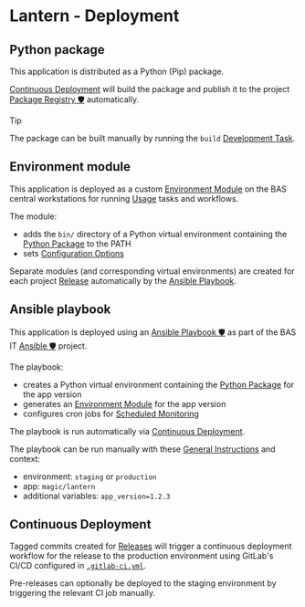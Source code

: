 # Lantern - Deployment

## Python package

This application is distributed as a Python (Pip) package.

[Continuous Deployment](#continuous-deployment) will build the package and publish it to the project
[Package Registry 🛡️](https://gitlab.data.bas.ac.uk/MAGIC/lantern-exp/-/packages) automatically.

> [!TIP]
> The package can be built manually by running the `build` [Development Task](/docs/dev.md#development-tasks).

## Environment module

This application is deployed as a custom [Environment Module](https://modules.readthedocs.io) on the BAS central
workstations for running [Usage](/docs/usage.md) tasks and workflows.

The module:

- adds the `bin/` directory of a Python virtual environment containing the [Python Package](#python-package) to the PATH
- sets [Configuration Options](/docs/config.md)

Separate modules (and corresponding virtual environments) are created for each project [Release](/README.md#releases)
automatically by the [Ansible Playbook](#ansible-playbook).

## Ansible playbook

This application is deployed using an
[Ansible Playbook 🛡️](https://gitlab.data.bas.ac.uk/station-data-management/ansible/-/blob/master/playbooks/magic/lantern.yml)
as part of the BAS IT [Ansible 🛡️](https://gitlab.data.bas.ac.uk/station-data-management/ansible/) project.

The playbook:

- creates a Python virtual environment containing the [Python Package](#python-package) for the app version
- generates an [Environment Module](#environment-module) for the app version
- configures cron jobs for [Scheduled Monitoring](/docs/monitoring.md#scheduled-verification)

The playbook is run automatically via [Continuous Deployment](#continuous-deployment).

The playbook can be run manually with these
[General Instructions](https://gitlab.data.bas.ac.uk/station-data-management/ansible/-/blob/master/README.MAGIC.md#run-a-playbook)
and context:

- environment: `staging` or `production`
- app: `magic/lantern`
- additional variables: `app_version=1.2.3`

## Continuous Deployment

Tagged commits created for [Releases](/README.md#releases) will trigger a continuous deployment workflow for the release
to the production environment using GitLab's CI/CD configured in [`.gitlab-ci.yml`](/.gitlab-ci.yml).

Pre-releases can optionally be deployed to the staging environment by triggering the relevant CI job manually.
